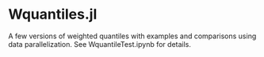 # Wquantiles.jl
A few versions of weighted quantiles with examples and comparisons 
using data parallelization. See WquantileTest.ipynb for details.
